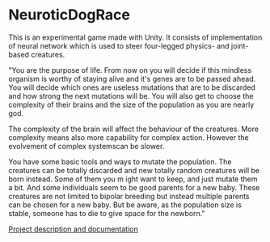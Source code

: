# NeuroticDogRace

This is an experimental game made with Unity. It consists of implementation of neural network which is used to steer four-legged physics- and joint- based creatures.

"You are the purpose of life. From now on you will decide if this mindless organism is worthy of staying alive and it's  genes are to be passed ahead. You will decide which ones are useless mutations that are to be discarded and how strong the next mutations will be. You will also get to choose the complexity of their brains and the size of the population as you are nearly god.

The complexity of the brain will affect the behaviour of the creatures. More complexity means also more capability for complex action. However the evolvement of complex systemscan be slower.

You have some basic tools and ways to mutate the population. The creatures can be totally discarded and new totally random creatures will be born instead. Some of them you m ight want to keep, and just mutate them a bit. And some individuals seem to be good parents for a new baby. These creatures are not limited to bipolar breeding but instead multiple parents can be chosen for a new baby. But be aware, as the population size is stable, someone has to die to give space for the newborn."

[Project description and documentation](documentation/description.md)

